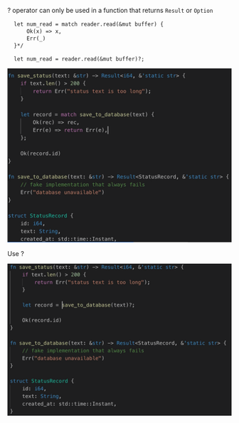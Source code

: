 ? operator can only be used in a function that returns `Result` or `Option`

```
  let num_read = match reader.read(&mut buffer) {
      Ok(x) => x,
      Err(_)
  }*/   
```

```
  let num_read = reader.read(&mut buffer)?;  
```



![](./result-sample.png)

Use ?

![](./result-question-mark.png)